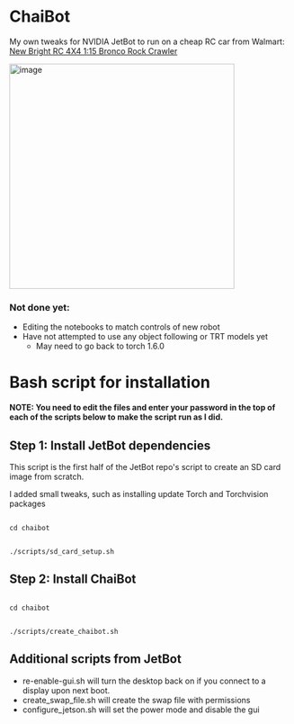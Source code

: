 # ChaiBot

My own tweaks for NVIDIA JetBot to run on a cheap RC car from Walmart: [New Bright RC 4X4 1:15 Bronco Rock Crawler](https://www.walmart.com/ip/New-Bright-RC-4x4-1-15-Scale-Radio-Control-Bronco-Rock-Crawler-2-4GHz/352947836)

<img src="https://user-images.githubusercontent.com/81446209/117052457-bdfe9b00-ace5-11eb-8b8c-7c743470bf13.png" alt="image" width="400"/>

### Not done yet:
- Editing the notebooks to match controls of new robot
- Have not attempted to use any object following or TRT models yet
  -  May need to go back to torch 1.6.0 

# Bash script for installation

**NOTE: You need to edit the files and enter your password in the top of each of the scripts below to make the script run as I did.**

## Step 1: Install JetBot dependencies

This script is the first half of the JetBot repo's script to create an SD card image from scratch.

I added small tweaks, such as installing update Torch and Torchvision packages

<code>
cd chaibot

./scripts/sd_card_setup.sh
</code>

## Step 2: Install ChaiBot

<code>
cd chaibot
  
./scripts/create_chaibot.sh
</code>

## Additional scripts from JetBot

- re-enable-gui.sh will turn the desktop back on if you connect to a display upon next boot.
- create_swap_file.sh will create the swap file with permissions
- configure_jetson.sh will set the power mode and disable the gui
